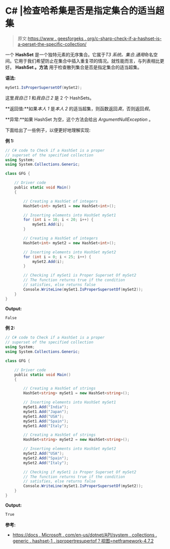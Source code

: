 # C# |检查哈希集是否是指定集合的适当超集

> 原文:[https://www . geesforgeks . org/c-sharp-check-if-a-hashset-is-a-perset-the-specific-collection/](https://www.geeksforgeeks.org/c-sharp-check-if-a-hashset-is-a-proper-superset-of-the-specified-collection/)

一个 **HashSet** 是一个独特元素的无序集合。它属于*T3 系统。集合.通用*命名空间。它用于我们希望防止在集合中插入重复项的情况。就性能而言，与列表相比更好。
**HashSet <t>。方法</t>** 用于检查散列集合是否是指定集合的适当超集。

**语法:**

```cs
mySet1.IsProperSupersetOf(mySet2);

```

这里*我自己 1* 和*我自己 2* 是 2 个 HashSets。

**返回值:**如果*本人 1* 是*本人 2* 的适当超集，则函数返回*真*，否则返回*假*。

**异常:**如果 HashSet 为空，这个方法会给出 *ArgumentNullException* 。

下面给出了一些例子，以便更好地理解实现:

**例 1:**

```cs
// C# code to Check if a HashSet is a proper
// superset of the specified collection
using System;
using System.Collections.Generic;

class GFG {

    // Driver code
    public static void Main()
    {

        // Creating a HashSet of integers
        HashSet<int> mySet1 = new HashSet<int>();

        // Inserting elements into HashSet mySet1
        for (int i = 10; i < 20; i++) {
            mySet1.Add(i);
        }

        // Creating a HashSet of integers
        HashSet<int> mySet2 = new HashSet<int>();

        // Inserting elements into HashSet mySet2
        for (int i = 0; i < 25; i++) {
            mySet2.Add(i);
        }

        // Checking if mySet1 is Proper Superset Of mySet2
        // The function returns true if the condition
        // satisfies, else returns false
        Console.WriteLine(mySet1.IsProperSupersetOf(mySet2));
    }
}
```

**Output:**

```cs
False

```

**例 2:**

```cs
// C# code to Check if a HashSet is a proper
// superset of the specified collection
using System;
using System.Collections.Generic;

class GFG {

    // Driver code
    public static void Main()
    {

        // Creating a HashSet of strings
        HashSet<string> mySet1 = new HashSet<string>();

        // Inserting elements into HashSet mySet1
        mySet1.Add("India");
        mySet1.Add("Japan");
        mySet1.Add("USA");
        mySet1.Add("Spain");
        mySet1.Add("Italy");

        // Creating a HashSet of strings
        HashSet<string> mySet2 = new HashSet<string>();

        // Inserting elements into HashSet mySet2
        mySet2.Add("USA");
        mySet2.Add("Spain");
        mySet2.Add("Italy");

        // Checking if mySet1 is Proper Superset Of mySet2
        // The function returns true if the condition
        // satisfies, else returns false
        Console.WriteLine(mySet1.IsProperSupersetOf(mySet2));
    }
}
```

**Output:**

```cs
True

```

**参考:**

*   [https://docs . Microsoft . com/en-us/dotnet/API/system . collections . generic . hashset-1 . ispropertresupertof？视图=netframework-4.7.2](https://docs.microsoft.com/en-us/dotnet/api/system.collections.generic.hashset-1.ispropersupersetof?view=netframework-4.7.2)